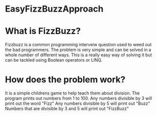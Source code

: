 # EasyFizzBuzzApproach


# What is FizzBuzz?

Fizzbuzz is a common programming interveiw question used to weed out the bad programmers. 
The problem is very simple and can be solved in a whole number of different ways. This is a really easy way of solving it but can be tackled using Boolean operators or LINQ.


# How does the problem work?
It is a simple childrens game to help teach them about division.
The program prints out numbers from 1 to 100. 
Any numbers divisible by 3 will print out the word "Fizz"
Any numbers divisible by 5 will print out "Buzz"
Numbers that are divisible by 3 and 5 will print out "FizzBuzz"
